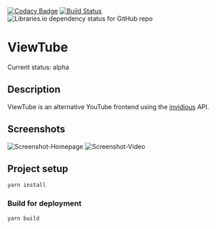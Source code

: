 [![Codacy Badge](https://api.codacy.com/project/badge/Grade/3c74d1eff3fe47609a4f889ec1acbdd5)](https://www.codacy.com/manual/mauriceoegerli/viewtube-vue?utm_source=github.com&amp;utm_medium=referral&amp;utm_content=mauriceoegerli/viewtube-vue&amp;utm_campaign=Badge_Grade)
[![Build Status](https://travis-ci.org/mauriceoegerli/viewtube-vue.svg?branch=master)](https://travis-ci.org/mauriceoegerli/viewtube-vue)
![Libraries.io dependency status for GitHub repo](https://img.shields.io/librariesio/github/mauriceoegerli/viewtube-vue)
# ViewTube

Current status: alpha

## Description
ViewTube is an alternative YouTube frontend using the [invidious](https://github.com/omarroth/invidious) API.

## Screenshots
![Screenshot-Homepage](images/screenshots/lxt1y0mk.bmp)
![Screenshot-Video](images/screenshots/g2ejf7wf.bmp)

## Project setup
```cmd
yarn install
```

### Build for deployment
```cmd
yarn build
```
